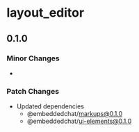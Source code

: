 # layout_editor

## 0.1.0

### Minor Changes

-

### Patch Changes

- Updated dependencies
  - @embeddedchat/markups@0.1.0
  - @embeddedchat/ui-elements@0.1.0
